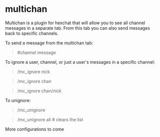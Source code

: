 # multichan

Multichan is a plugin for hexchat that will allow you to see all channel messages in a separate tab. From this tab you can also send messages back to specific channels.

To send a message from the multichan tab:

> \#channel message

To ignore a user, channel, or just a user's messages in a specific channel:

> /mc_ignore nick

> /mc_ignore chan

> /mc_ignore chan/nick

To unignore:

> /mc_unignore 

> /mc_unignore all # clears the list 

More configurations to come
